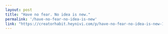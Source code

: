 ```yaml
---
layout: post
title: "Have no fear. No idea is new."
permalink: '/have-no-fear-no-idea-is-new'
link: "https://creatorhabit.heynivi.com/p/have-no-fear-no-idea-is-new-1"
---
```

